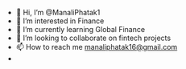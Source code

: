 - 👋 Hi, I’m @ManaliPhatak1
- 👀 I’m interested in Finance
- 🌱 I’m currently learning Global Finance
- 💞️ I’m looking to collaborate on fintech projects
- 📫 How to reach me manaliphatak16@gmail.com
- 

<!---
ManaliPhatak1/ManaliPhatak1 is a ✨ special ✨ repository because its `README.md` (this file) appears on your GitHub profile.
You can click the Preview link to take a look at your changes.
--->
